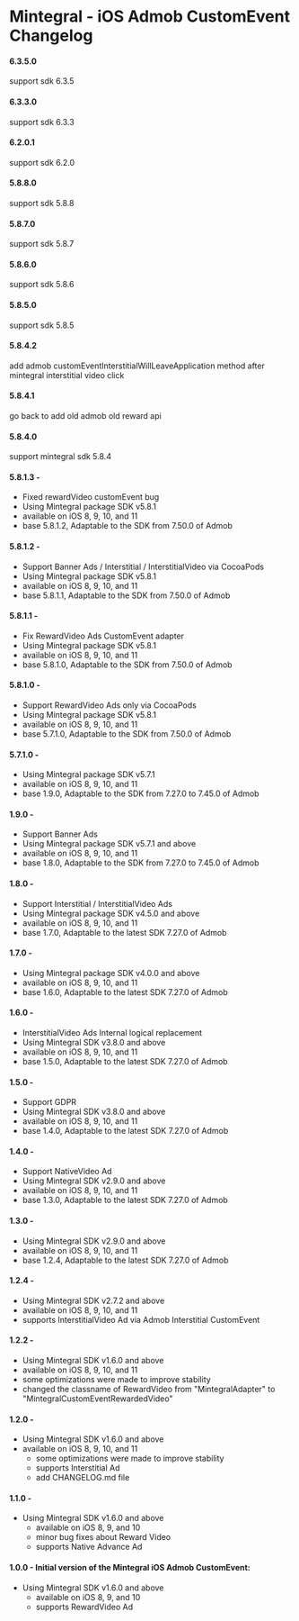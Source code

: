 # Mintegral - iOS Admob CustomEvent Changelog

#### 6.3.5.0
support sdk 6.3.5

#### 6.3.3.0
support sdk 6.3.3

#### 6.2.0.1
support sdk 6.2.0

#### 5.8.8.0
support sdk 5.8.8

#### 5.8.7.0
support sdk 5.8.7

#### 5.8.6.0
support sdk 5.8.6

#### 5.8.5.0
support sdk 5.8.5

#### 5.8.4.2
add admob customEventInterstitialWillLeaveApplication method after mintegral interstitial video click

#### 5.8.4.1
go back to add old admob old reward api

#### 5.8.4.0
support mintegral sdk 5.8.4

#### 5.8.1.3 -
- Fixed rewardVideo customEvent bug
- Using Mintegral package SDK v5.8.1
- available on iOS  8, 9, 10, and 11
- base 5.8.1.2,  Adaptable to the SDK from 7.50.0  of Admob

#### 5.8.1.2 -
- Support Banner Ads / Interstitial / InterstitialVideo via CocoaPods
- Using Mintegral package SDK v5.8.1
- available on iOS  8, 9, 10, and 11
- base 5.8.1.1,  Adaptable to the SDK from 7.50.0  of Admob

#### 5.8.1.1 -
- Fix RewardVideo Ads CustomEvent adapter 
- Using Mintegral package SDK v5.8.1
- available on iOS  8, 9, 10, and 11
- base 5.8.1.0,  Adaptable to the SDK from 7.50.0  of Admob


#### 5.8.1.0 -
- Support RewardVideo Ads only via CocoaPods
- Using Mintegral package SDK v5.8.1
- available on iOS  8, 9, 10, and 11
- base 5.7.1.0,  Adaptable to the SDK from 7.50.0  of Admob



#### 5.7.1.0 -
- Using Mintegral package SDK v5.7.1
- available on iOS  8, 9, 10, and 11
- base 1.9.0,  Adaptable to the SDK from 7.27.0 to 7.45.0  of Admob

#### 1.9.0 -
- Support Banner Ads
- Using Mintegral package SDK v5.7.1 and above
- available on iOS  8, 9, 10, and 11
- base 1.8.0,  Adaptable to the SDK from 7.27.0 to 7.45.0  of Admob

#### 1.8.0 -
- Support Interstitial / InterstitialVideo Ads
- Using Mintegral package SDK v4.5.0 and above
- available on iOS 8, 9, 10, and 11
- base 1.7.0,  Adaptable to the latest SDK 7.27.0 of Admob


#### 1.7.0 -
- Using Mintegral package SDK v4.0.0 and above
- available on iOS 8, 9, 10, and 11
- base 1.6.0,  Adaptable to the latest SDK 7.27.0 of Admob

#### 1.6.0 -
- InterstitialVideo Ads  Internal logical replacement
- Using Mintegral SDK v3.8.0 and above
- available on iOS 8, 9, 10, and 11
- base 1.5.0,  Adaptable to the latest SDK 7.27.0 of Admob

#### 1.5.0 -
- Support GDPR
- Using Mintegral SDK v3.8.0 and above
- available on iOS 8, 9, 10, and 11
- base 1.4.0,  Adaptable to the latest SDK 7.27.0 of Admob

#### 1.4.0 -
- Support NativeVideo Ad
- Using Mintegral SDK v2.9.0 and above
- available on iOS 8, 9, 10, and 11
- base 1.3.0,  Adaptable to the latest SDK 7.27.0 of Admob

#### 1.3.0 -
- Using Mintegral SDK v2.9.0 and above
- available on iOS 8, 9, 10, and 11
- base 1.2.4,  Adaptable to the latest SDK 7.27.0 of Admob

#### 1.2.4 -
- Using Mintegral SDK v2.7.2 and above
- available on iOS 8, 9, 10, and 11
- supports InterstitialVideo Ad via Admob Interstitial CustomEvent

#### 1.2.2 -
- Using Mintegral SDK v1.6.0 and above
- available on iOS 8, 9, 10, and 11
- some optimizations were made to improve stability
- changed the classname of RewardVideo from "MintegralAdapter" to "MintegralCustomEventRewardedVideo"

#### 1.2.0 -
- Using Mintegral SDK v1.6.0 and above
- available on iOS 8, 9, 10, and 11
    - some optimizations were made to improve stability
    - supports Interstitial Ad
    - add CHANGELOG.md file

#### 1.1.0 -
- Using Mintegral SDK v1.6.0 and above
    - available on iOS 8, 9, and 10
    - minor bug fixes about Reward Video
    - supports Native Advance Ad

#### 1.0.0 - Initial version of the Mintegral iOS Admob CustomEvent:
- Using Mintegral SDK v1.6.0 and above
    - available on iOS 8, 9, and 10
    - supports RewardVideo Ad

